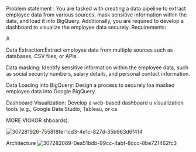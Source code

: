 Problem statement :
You are tasked with creating a data pipeline to extract employee data from various sources, mask sensitive information within the data, and load it into BigQuery. Additionally, you are required to develop a dashboard to visualize the employee data securely.
Requirements:

A

Data Extraction:Extract employee data from multiple sources such as databases, CSV files, or APIs.

Data masking: Identify sensitive information within the employee data, such as social security numbers, salary details, and personal contact information.

Data Loading into BigQuery: Design a process to securely loa masked employee data into Google BigQuery.

Dashboard Visualization: Develop a web-based dashboard u visualization tools (e.g., Google Data Studio, Tableau, or ca

MORE VIOKOR shboards).

![307281926-755818fe-1cd3-4e1c-827d-35b963d6f414](https://github.com/user-attachments/assets/d0463ea1-63e5-4464-aa3c-14091820d42c)


Architecture
![307282089-0ea51bdb-99cc-4abf-8ccc-8be721462fc3](https://github.com/user-attachments/assets/aadd93ba-1c05-420a-90b2-92bbe8f93703)
